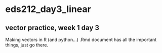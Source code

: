 # eds212_day3_linear
## vector practice, week 1 day 3
Making vectors in R (and python...)
.Rmd document has all the important things, just go there.

<nothing to seee here>
